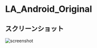 # LA_Android_Original

## スクリーンショット
![screenshot](https://user-images.githubusercontent.com/49048577/120425902-04f5b400-c3aa-11eb-8b00-59e9587ebc7a.png)
